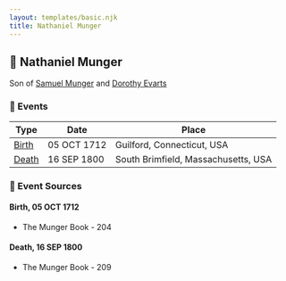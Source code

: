 ```yaml
---
layout: templates/basic.njk
title: Nathaniel Munger
---
```

## 🔵 Nathaniel Munger

Son of [Samuel Munger](/people/6/64239804) and [Dorothy Evarts](/people/5/59501816)

### 📆 Events

Type | Date | Place
------ | ------ | ------
[Birth](#event-0645ba11-f4e9-4a3e-a659-ba38a4fb3a8a) | 05 OCT 1712 | Guilford, Connecticut, USA
[Death](#event-5f2ecc2a-f053-4eb7-bd26-76e984008d5d) | 16 SEP 1800 | South Brimfield, Massachusetts, USA

### 📰 Event Sources

#### <a id="event-0645ba11-f4e9-4a3e-a659-ba38a4fb3a8a"></a> Birth, 05 OCT 1712
* The Munger Book  - 204

#### <a id="event-5f2ecc2a-f053-4eb7-bd26-76e984008d5d"></a> Death, 16 SEP 1800
* The Munger Book  - 209
